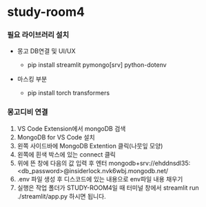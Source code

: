 # study-room4


### 필요 라이브러리 설치

- 몽고 DB연결 및 UI/UX
    - pip install streamlit pymongo[srv] python-dotenv

- 마스킹 부분
    - pip install torch transformers


### 몽고디비 연결 
1. VS Code Extension에서 mongoDB 검색 
2. MongoDB for VS Code 설치
3. 왼쪽 사이드바에 MongoDB Extention 클릭(나뭇잎 모양)
4. 왼쪽에 흰색 박스에 있는 connect 클릭
5. 위에 뜬 창에 다음의 값 입력 후 엔터 mongodb+srv://ehddnsdl35:<db_password>@insiderlock.nvk6wbj.mongodb.net/
6. .env 파일 생성 후 디스코드에 있는 내용으로 env파일 내용 채우기
7. 실행은 작업 폴더가 STUDY-ROOM4일 때 터미널 창에서 streamlit run ./streamlit/app.py 하시면 됩니다.



